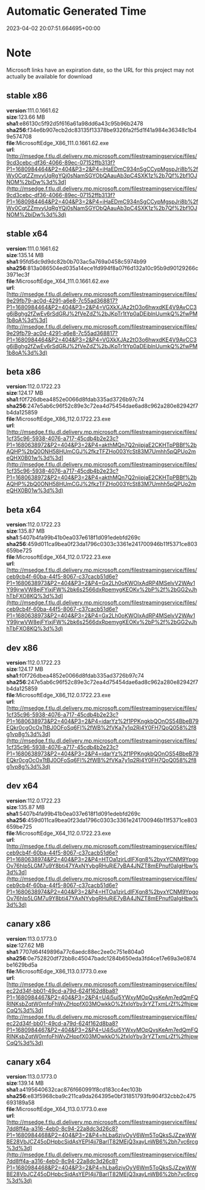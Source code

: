 # Automatic Generated Time
2023-04-02 20:07:51.664695+00:00

# Note
Microsoft links have an expiration date, so the URL for this project may not actually be available for download

## stable x86
**version**:111.0.1661.62  
**size**:123.66 MB  
**sha1**:e86130c5f92d5f616a61a98dd6a43c95b96b2478  
**sha256**:f34e6b907ecb2dc83135f13378be9326fa2f5d1f41a984e36348c1b49e574708  
**file**:MicrosoftEdge_X86_111.0.1661.62.exe  
**url**:[http://msedge.f.tlu.dl.delivery.mp.microsoft.com/filestreamingservice/files/9cd3cebc-df36-4066-89ec-07152ffb313f?P1=1680984464&P2=404&P3=2&P4=iHaEDmC934nSgCCypMgspJri8b%2fWy0CqtZZmvyUqRgYQj0sNamSGYObQAauAb3pC4SXK1z%2b7Qf%2bf1OJNOM%2biDw%3d%3d](http://msedge.f.tlu.dl.delivery.mp.microsoft.com/filestreamingservice/files/9cd3cebc-df36-4066-89ec-07152ffb313f?P1=1680984464&P2=404&P3=2&P4=iHaEDmC934nSgCCypMgspJri8b%2fWy0CqtZZmvyUqRgYQj0sNamSGYObQAauAb3pC4SXK1z%2b7Qf%2bf1OJNOM%2biDw%3d%3d)  

## stable x64
**version**:111.0.1661.62  
**size**:135.14 MB  
**sha1**:95fd5dc9d9dc82b0b703ac5a769a0458c5974b99  
**sha256**:813a086504ed035a14ece1fd994f8a07f6d132a10c95b9d90129266c3971ec3f  
**file**:MicrosoftEdge_X64_111.0.1661.62.exe  
**url**:[http://msedge.f.tlu.dl.delivery.mp.microsoft.com/filestreamingservice/files/9e29fb79-ac0d-4291-a6e8-7c55ad368817?P1=1680984464&P2=404&P3=2&P4=VGXkXJAz2tO3o6hwxdKE4V9AvCC3g6iBghg2fZwEv6rSdGRJ%2fVeZdZ%2bJKpTr1tYp0aDEiblnUumkQ%2fwPM1b8oA%3d%3d](http://msedge.f.tlu.dl.delivery.mp.microsoft.com/filestreamingservice/files/9e29fb79-ac0d-4291-a6e8-7c55ad368817?P1=1680984464&P2=404&P3=2&P4=VGXkXJAz2tO3o6hwxdKE4V9AvCC3g6iBghg2fZwEv6rSdGRJ%2fVeZdZ%2bJKpTr1tYp0aDEiblnUumkQ%2fwPM1b8oA%3d%3d)  

## beta x86
**version**:112.0.1722.23  
**size**:124.17 MB  
**sha1**:f0f726dbea4852e0066d8fdab335ad3726b97c74  
**sha256**:247e5ab6c96f52c89e3c72ea4d75454dae6ad8c962a280e82942f7b4da125859  
**file**:MicrosoftEdge_X86_112.0.1722.23.exe  
**url**:[http://msedge.f.tlu.dl.delivery.mp.microsoft.com/filestreamingservice/files/1cf35c96-5938-4076-a717-45cdb4b2e23c?P1=1680638972&P2=404&P3=2&P4=akthMQn7Q2nijpjaE2CKHTpPBBf%2bAQHP%2bQ0ONH58HUmCGJ%2fkzTFZHo003YcSt83M7Umhh5pQPUo2meQHX0B01w%3d%3d](http://msedge.f.tlu.dl.delivery.mp.microsoft.com/filestreamingservice/files/1cf35c96-5938-4076-a717-45cdb4b2e23c?P1=1680638972&P2=404&P3=2&P4=akthMQn7Q2nijpjaE2CKHTpPBBf%2bAQHP%2bQ0ONH58HUmCGJ%2fkzTFZHo003YcSt83M7Umhh5pQPUo2meQHX0B01w%3d%3d)  

## beta x64
**version**:112.0.1722.23  
**size**:135.87 MB  
**sha1**:5407b4fa99b41b0ea037e618f1d091edebfd269c  
**sha256**:459d011ca9bea0f23da1796c0303c3361e241700946b11f5371ce803659be725  
**file**:MicrosoftEdge_X64_112.0.1722.23.exe  
**url**:[http://msedge.f.tlu.dl.delivery.mp.microsoft.com/filestreamingservice/files/ceb9cb4f-60ba-44f5-8067-c37cacb51d6e?P1=1680638973&P2=404&P3=2&P4=Gx2Lh0oKWOlxAdRP4MSelvV2WAv1Y99jrwVW8ejFYixjFW%2bk6s2566dxRpemygKEOKv%2bP%2f%2bGG2vJhhTbFXO8KQ%3d%3d](http://msedge.f.tlu.dl.delivery.mp.microsoft.com/filestreamingservice/files/ceb9cb4f-60ba-44f5-8067-c37cacb51d6e?P1=1680638973&P2=404&P3=2&P4=Gx2Lh0oKWOlxAdRP4MSelvV2WAv1Y99jrwVW8ejFYixjFW%2bk6s2566dxRpemygKEOKv%2bP%2f%2bGG2vJhhTbFXO8KQ%3d%3d)  

## dev x86
**version**:112.0.1722.23  
**size**:124.17 MB  
**sha1**:f0f726dbea4852e0066d8fdab335ad3726b97c74  
**sha256**:247e5ab6c96f52c89e3c72ea4d75454dae6ad8c962a280e82942f7b4da125859  
**file**:MicrosoftEdge_X86_112.0.1722.23.exe  
**url**:[http://msedge.f.tlu.dl.delivery.mp.microsoft.com/filestreamingservice/files/1cf35c96-5938-4076-a717-45cdb4b2e23c?P1=1680638973&P2=404&P3=2&P4=idarYz%2f1PPKngkbQOnOS54BbeB79EQkr0cgOcOxTtBJ0OFoSq6FI%2fWB%2fVKa7y1q2Ri4Y0FH7QoQ058%2f8g1vp8g%3d%3d](http://msedge.f.tlu.dl.delivery.mp.microsoft.com/filestreamingservice/files/1cf35c96-5938-4076-a717-45cdb4b2e23c?P1=1680638973&P2=404&P3=2&P4=idarYz%2f1PPKngkbQOnOS54BbeB79EQkr0cgOcOxTtBJ0OFoSq6FI%2fWB%2fVKa7y1q2Ri4Y0FH7QoQ058%2f8g1vp8g%3d%3d)  

## dev x64
**version**:112.0.1722.23  
**size**:135.87 MB  
**sha1**:5407b4fa99b41b0ea037e618f1d091edebfd269c  
**sha256**:459d011ca9bea0f23da1796c0303c3361e241700946b11f5371ce803659be725  
**file**:MicrosoftEdge_X64_112.0.1722.23.exe  
**url**:[http://msedge.f.tlu.dl.delivery.mp.microsoft.com/filestreamingservice/files/ceb9cb4f-60ba-44f5-8067-c37cacb51d6e?P1=1680638974&P2=404&P3=2&P4=HTOa1zjrLdIFXgn8%2byxYCNM9YpgoOv76hIp5LGM7u9Y8bti47YAxNYybgRHuRjE7yBA4JNZT8mEPnuf0aIgHbw%3d%3d](http://msedge.f.tlu.dl.delivery.mp.microsoft.com/filestreamingservice/files/ceb9cb4f-60ba-44f5-8067-c37cacb51d6e?P1=1680638974&P2=404&P3=2&P4=HTOa1zjrLdIFXgn8%2byxYCNM9YpgoOv76hIp5LGM7u9Y8bti47YAxNYybgRHuRjE7yBA4JNZT8mEPnuf0aIgHbw%3d%3d)  

## canary x86
**version**:113.0.1773.0  
**size**:127.62 MB  
**sha1**:7707d64f49896a77c6aedc88ec2ee0c751e804a0  
**sha256**:0e752820df72bb8c45047badc1284b650eda3fd4ce17e69a3e0874be1629bd5a  
**file**:MicrosoftEdge_X86_113.0.1773.0.exe  
**url**:[http://msedge.f.tlu.dl.delivery.mp.microsoft.com/filestreamingservice/files/ec22d34f-bb01-49cd-a79d-624f162d8ba8?P1=1680984467&P2=404&P3=2&P4=U4i5ui5YWxyMOpQvsKeAm7edQmFQRINKsbZqtW0mfoFhWvZHppfX03MOwkkO%2fxIoYby3rYZTxmLrZf%2fhjpwCqQ%3d%3d](http://msedge.f.tlu.dl.delivery.mp.microsoft.com/filestreamingservice/files/ec22d34f-bb01-49cd-a79d-624f162d8ba8?P1=1680984467&P2=404&P3=2&P4=U4i5ui5YWxyMOpQvsKeAm7edQmFQRINKsbZqtW0mfoFhWvZHppfX03MOwkkO%2fxIoYby3rYZTxmLrZf%2fhjpwCqQ%3d%3d)  

## canary x64
**version**:113.0.1773.0  
**size**:139.14 MB  
**sha1**:a4195640632cac876f660991f8cd183cc4ec103b  
**sha256**:e83f5968cba9c211ca9da264395e0bf31851793fb904f32cbb2c475693189a58  
**file**:MicrosoftEdge_X64_113.0.1773.0.exe  
**url**:[http://msedge.f.tlu.dl.delivery.mp.microsoft.com/filestreamingservice/files/7dd8ff4a-a316-4eb0-8c94-22a8dc3d26c8?P1=1680984468&P2=404&P3=2&P4=hLba6zjvOyV6Wm5ToQksSJZzwWWBE28VbJCZ45oDHpbcSjdAsYEPI4jj7BarIT82MEjQ3xayLnWB6%2bh7vc6rcg%3d%3d](http://msedge.f.tlu.dl.delivery.mp.microsoft.com/filestreamingservice/files/7dd8ff4a-a316-4eb0-8c94-22a8dc3d26c8?P1=1680984468&P2=404&P3=2&P4=hLba6zjvOyV6Wm5ToQksSJZzwWWBE28VbJCZ45oDHpbcSjdAsYEPI4jj7BarIT82MEjQ3xayLnWB6%2bh7vc6rcg%3d%3d)  

